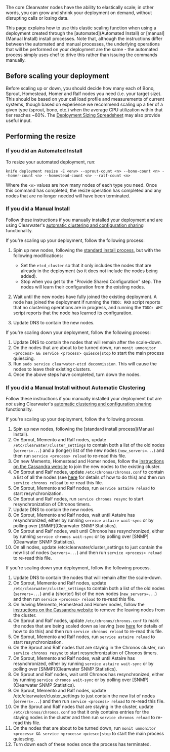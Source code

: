 The core Clearwater nodes have the ability to elastically scale; in other words, you can grow and shrink your deployment on demand, without disrupting calls or losing data.

This page explains how to use this elastic scaling function when using a deployment created through the [automated](Automated Install) or [manual](Manual Install) install processes.  Note that, although the instructions differ between the automated and manual processes, the underlying operations that will be performed on your deployment are the same - the automated process simply uses chef to drive this rather than issuing the commands manually.

## Before scaling your deployment

Before scaling up or down, you should decide how many each of Bono, Sprout, Homestead, Homer and Ralf nodes you need (i.e. your target size). This should be based on your call load profile and measurements of current systems, though based on experience we recommend scaling up a tier of a given type (sprout, bono, etc.) when the average CPU utilization within that tier reaches ~60%. The [Deployment Sizing Spreadsheet](http://www.projectclearwater.org/technical/clearwater-performance/) may also provide useful input.

## Performing the resize

### If you did an Automated Install

To resize your automated deployment, run:

    knife deployment resize -E <env> --sprout-count <n> --bono-count <n> --homer-count <n> --homestead-count <n> --ralf-count <n>

Where the `<n>` values are how many nodes of each type you need.  Once this command has completed, the resize operation has completed and any nodes that are no longer needed will have been terminated.

### If you did a Manual Install

Follow these instructions if you manually installed your deployment and are using Clearwater's [automatic clustering and configuration sharing](Automatic_Clustering_Config_Sharing) functionality.

If you're scaling up your deployment, follow the following process:

1.  Spin up new nodes, following the [standard install process](Manual_Install), but with the following modifications:

    * Set the `etcd_cluster` so that it only includes the nodes that are already in the deployment (so it does not include the nodes being added).
    * Stop when you get to the "Provide Shared Configuration" step. The nodes will learn their configuration from the existing nodes.

2.  Wait until the new nodes have fully joined the existing deployment. A node has joined the deployment if running the `TODO: RKD` script reports that no clustering operations are in progress, and running the `TODO: AMC` script reports that the node has learned its configuration.
3.  Update DNS to contain the new nodes.

If you're scaling down your deployment, follow the following process:

1.  Update DNS to contain the nodes that will remain after the scale-down.
2.  On the nodes that are about to be turned down, run `monit unmonitor <process> && service <process> quiesce|stop` to start the main process quiescing.
3.  Run `sudo service clearwater-etcd decommission`. This will cause the nodes to leave their existing clusters.
4.  Once the above steps have completed, turn down the nodes.

### If you did a Manual Install without Automatic Clustering

Follow these instructions if you manually installed your deployment but are *not* using Clearwater's [automatic clustering and configuration sharing](Automatic_Clustering_Config_Sharing) functionality.

If you're scaling up your deployment, follow the following process.

1.  Spin up new nodes, following the [standard install process](Manual Install).
2.  On Sprout, Memento and Ralf nodes, update `/etc/clearwater/cluster_settings` to contain both a list of the old nodes (`servers=...`) and a (longer) list of the new nodes (`new_servers=...`) and then run `service <process> reload` to re-read this file.
3.  On new Memento, Homestead and Homer nodes, follow the [instructions on the Cassandra website](http://www.datastax.com/documentation/cassandra/1.2/cassandra/operations/ops_add_node_to_cluster_t.html) to join the new nodes to the existing cluster.
4.  On Sprout and Ralf nodes, update `/etc/chronos/chronos.conf` to contain a list of all the nodes (see [here](https://github.com/Metaswitch/chronos/blob/dev/doc/clustering.md) for details of how to do this) and then run `service chronos reload` to re-read this file.
5.  On Sprout, Memento and Ralf nodes, run `service astaire reload` to start resynchronization.
6.  On Sprout and Ralf nodes, run `service chronos resync` to start resynchronization of Chronos timers.
7.  Update DNS to contain the new nodes.
8.  On Sprout, Memento and Ralf nodes, wait until Astaire has resynchronized, either by running `service astaire wait-sync` or by polling over [SNMP](Clearwater SNMP Statistics).
9.  On Sprout and Ralf nodes, wait until Chronos has resynchronized, either by running `service chronos wait-sync` or by polling over [SNMP](Clearwater SNMP Statistics).
10.  On all nodes, update /etc/clearwater/cluster_settings to just contain the new list of nodes (`servers=...`) and then run `service <process> reload` to re-read this file.

If you're scaling down your deployment, follow the following process.

1.  Update DNS to contain the nodes that will remain after the scale-down.
2.  On Sprout, Memento and Ralf nodes, update `/etc/clearwater/cluster_settings` to contain both a list of the old nodes (`servers=...`) and a (shorter) list of the new nodes (`new_servers=...`) and then run `service <process> reload` to re-read this file.
3.  On leaving Memento, Homestead and Homer nodes, follow the [instructions on the Cassandra website](http://www.datastax.com/documentation/cassandra/1.2/cassandra/operations/ops_remove_node_t.html) to remove the leaving nodes from the cluster.
4.  On Sprout and Ralf nodes, update `/etc/chronos/chronos.conf` to mark the nodes that are being scaled down as leaving (see [here](https://github.com/Metaswitch/chronos/blob/dev/doc/clustering.md) for details of how to do this) and then run `service chronos reload` to re-read this file.
5.  On Sprout, Memento and Ralf nodes, run `service astaire reload` to start resynchronization.
6.  On the Sprout and Ralf nodes that are staying in the Chronos cluster, run `service chronos resync` to start resynchronization of Chronos timers.
7.  On Sprout, Memento and Ralf nodes, wait until Astaire has resynchronized, either by running `service astaire wait-sync` or by polling over [SNMP](Clearwater SNMP Statistics).
8.  On Sprout and Ralf nodes, wait until Chronos has resynchronized, either by running `service chronos wait-sync` or by polling over [SNMP](Clearwater SNMP Statistics).
9.  On Sprout, Memento and Ralf nodes, update /etc/clearwater/cluster_settings to just contain the new list of nodes (`servers=...`) and then run `service <process> reload` to re-read this file.
10.  On the Sprout and Ralf nodes that are staying in the cluster, update `/etc/chronos/chronos.conf` so that it only contains entries for the staying nodes in the cluster and then run `service chronos reload` to re-read this file.
11.  On the nodes that are about to be turned down, run `monit unmonitor <process> && service <process> quiesce|stop` to start the main process quiescing.
12.  Turn down each of these nodes once the process has terminated.
